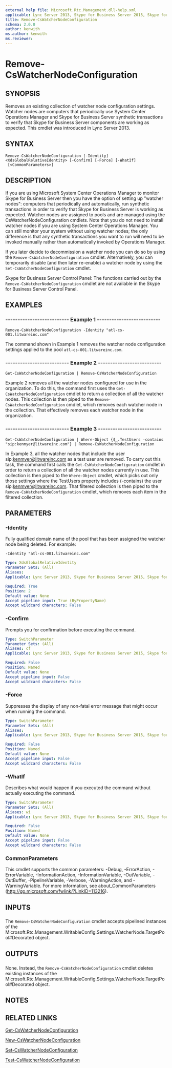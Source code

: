```yaml
---
external help file: Microsoft.Rtc.Management.dll-help.xml
applicable: Lync Server 2013, Skype for Business Server 2015, Skype for Business Server 2019
title: Remove-CsWatcherNodeConfiguration
schema: 2.0.0
author: kenwith
ms.author: kenwith
ms.reviewer:
---
```


# Remove-CsWatcherNodeConfiguration

## SYNOPSIS
Removes an existing collection of watcher node configuration settings.
Watcher nodes are computers that periodically use System Center Operations Manager and Skype for Business Server synthetic transactions to verify that Skype for Business Server components are working as expected.
This cmdlet was introduced in Lync Server 2013.


## SYNTAX

```
Remove-CsWatcherNodeConfiguration [-Identity] <XdsGlobalRelativeIdentity> [-Confirm] [-Force] [-WhatIf]
 [<CommonParameters>]
```

## DESCRIPTION
If you are using Microsoft System Center Operations Manager to monitor Skype for Business Server then you have the option of setting up "watcher nodes": computers that periodically and automatically, run synthetic transactions in order to verify that Skype for Business Server is working as expected.
Watcher nodes are assigned to pools and are managed using the CsWatcherNodeConfiguration cmdlets.
Note that you do not need to install watcher nodes if you are using System Center Operations Manager.
You can still monitor your system without using watcher nodes; the only difference is that any synthetic transactions you want to run will need to be invoked manually rather than automatically invoked by Operations Manager.

If you later decide to decommission a watcher node you can do so by using the `Remove-CsWatcherNodeConfiguration` cmdlet.
Alternatively, you can temporarily disable (and then later re-enable) a watcher node by using the `Set-CsWatcherNodeConfiguration` cmdlet.

Skype for Business Server Control Panel: The functions carried out by the `Remove-CsWatcherNodeConfiguration` cmdlet are not available in the Skype for Business Server Control Panel.


## EXAMPLES

### -------------------------- Example 1 --------------------------
```
Remove-CsWatcherNodeConfiguration -Identity "atl-cs-001.litwareinc.com"
```

The command shown in Example 1 removes the watcher node configuration settings applied to the pool `atl-cs-001.litwareinc.com`.


### -------------------------- Example 2 --------------------------
```
Get-CsWatcherNodeConfiguration | Remove-CsWatcherNodeConfiguration
```

Example 2 removes all the watcher nodes configured for use in the organization.
To do this, the command first uses the `Get-CsWatcherNodeConfiguration` cmdlet to return a collection of all the watcher nodes.
This collection is then piped to the `Remove-CsWatcherNodeConfiguration` cmdlet, which removes each watcher node in the collection.
That effectively removes each watcher node in the organization.


### -------------------------- Example 3 --------------------------
```
Get-CsWatcherNodeConfiguration | Where-Object {$_.TestUsers -contains "sip:kenmyer@litwareinc.com"} | Remove-CsWatcherNodeConfiguration
```

In Example 3, all the watcher nodes that include the user sip:kenmyer@litwareinc.com as a test user are removed.
To carry out this task, the command first calls the `Get-CsWatcherNodeConfiguration` cmdlet in order to return a collection of all the watcher nodes currently in use.
This collection is then piped to the `Where-Object` cmdlet, which picks out only those settings where the TestUsers property includes (-contains) the user sip:kenmyer@litwareinc.com.
That filtered collection is then piped to the `Remove-CsWatcherNodeConfiguration` cmdlet, which removes each item in the filtered collection.


## PARAMETERS

### -Identity
Fully qualified domain name of the pool that has been assigned the watcher node being deleted.
For example:

`-Identity "atl-cs-001.litwareinc.com"`

```yaml
Type: XdsGlobalRelativeIdentity
Parameter Sets: (All)
Aliases: 
Applicable: Lync Server 2013, Skype for Business Server 2015, Skype for Business Server 2019

Required: True
Position: 2
Default value: None
Accept pipeline input: True (ByPropertyName)
Accept wildcard characters: False
```

### -Confirm
Prompts you for confirmation before executing the command.

```yaml
Type: SwitchParameter
Parameter Sets: (All)
Aliases: cf
Applicable: Lync Server 2013, Skype for Business Server 2015, Skype for Business Server 2019

Required: False
Position: Named
Default value: None
Accept pipeline input: False
Accept wildcard characters: False
```

### -Force
Suppresses the display of any non-fatal error message that might occur when running the command.

```yaml
Type: SwitchParameter
Parameter Sets: (All)
Aliases: 
Applicable: Lync Server 2013, Skype for Business Server 2015, Skype for Business Server 2019

Required: False
Position: Named
Default value: None
Accept pipeline input: False
Accept wildcard characters: False
```

### -WhatIf
Describes what would happen if you executed the command without actually executing the command.

```yaml
Type: SwitchParameter
Parameter Sets: (All)
Aliases: wi
Applicable: Lync Server 2013, Skype for Business Server 2015, Skype for Business Server 2019

Required: False
Position: Named
Default value: None
Accept pipeline input: False
Accept wildcard characters: False
```

### CommonParameters
This cmdlet supports the common parameters: -Debug, -ErrorAction, -ErrorVariable, -InformationAction, -InformationVariable, -OutVariable, -OutBuffer, -PipelineVariable, -Verbose, -WarningAction, and -WarningVariable. For more information, see about_CommonParameters (http://go.microsoft.com/fwlink/?LinkID=113216).

## INPUTS

###  
The `Remove-CsWatcherNodeConfiguration` cmdlet accepts pipelined instances of the Microsoft.Rtc.Management.WritableConfig.Settings.WatcherNode.TargetPool#Decorated object.

## OUTPUTS

###  
None.
Instead, the `Remove-CsWatcherNodeConfiguration` cmdlet deletes existing instances of the Microsoft.Rtc.Management.WritableConfig.Settings.WatcherNode.TargetPool#Decorated object.

## NOTES

## RELATED LINKS

[Get-CsWatcherNodeConfiguration](Get-CsWatcherNodeConfiguration.md)

[New-CsWatcherNodeConfiguration](New-CsWatcherNodeConfiguration.md)

[Set-CsWatcherNodeConfiguration](Set-CsWatcherNodeConfiguration.md)

[Test-CsWatcherNodeConfiguration](Test-CsWatcherNodeConfiguration.md)

